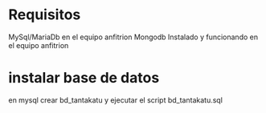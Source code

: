 #  Requisitos
MySql/MariaDb en el equipo anfitrion
Mongodb Instalado y funcionando en el equipo anfitrion
# instalar base de datos
en mysql crear bd_tantakatu y ejecutar el script  bd_tantakatu.sql